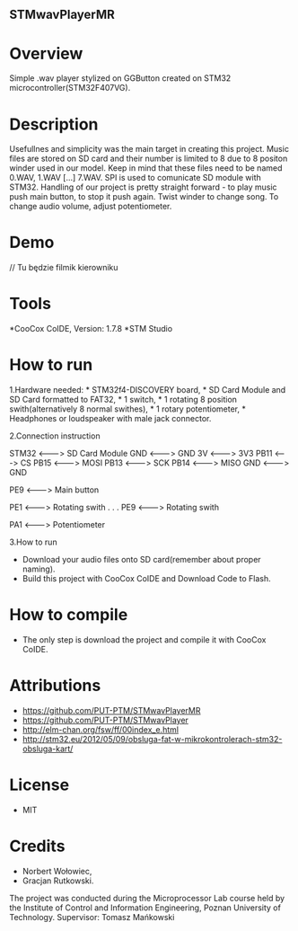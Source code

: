## STMwavPlayerMR

# Overview

Simple .wav player stylized on GGButton created on STM32 microcontroller(STM32F407VG).

# Description

   Usefullnes and simplicity was the main target in creating this project. Music files are stored on SD card
and their number is limited to 8 due to 8 positon winder used in our model. Keep in mind that these files 
need to be named 0.WAV, 1.WAV [...] 7.WAV. SPI is used to comunicate SD module with STM32. 
Handling of our project is pretty straight forward - to play music push main button, to stop it push again. 
Twist winder to change song. To change audio volume, adjust potentiometer.
	
# Demo

// Tu będzie filmik kierowniku

# Tools

*CooCox CoIDE, Version: 1.7.8
*STM Studio

# How to run

1.Hardware needed:
	* STM32f4-DISCOVERY board,
	* SD Card Module and SD Card formatted to FAT32,
	* 1 switch,
	* 1 rotating 8 position swith(alternatively 8 normal swithes),
	* 1 rotary potentiometer,
	* Headphones or loudspeaker with male jack connector.
		
2.Connection instruction
		
STM32 <---> SD Card Module
GND   <---> GND
3V    <---> 3V3
PB11  <---> CS
PB15  <---> MOSI
PB13  <---> SCK
PB14  <---> MISO
GND   <---> GND
		
PE9   <---> Main button
	
PE1   <---> Rotating swith
.
.
.
PE9   <---> Rotating swith
		
PA1   <---> Potentiometer
		 
3.How to run
	
* Download your audio files onto SD card(remember about proper naming).
* Build this project with CooCox CoIDE and Download Code to Flash.
	
# How to compile

* The only step is download the project and compile it with CooCox CoIDE.

# Attributions

- https://github.com/PUT-PTM/STMwavPlayerMR
- https://github.com/PUT-PTM/STMwavPlayer
- http://elm-chan.org/fsw/ff/00index_e.html
- http://stm32.eu/2012/05/09/obsluga-fat-w-mikrokontrolerach-stm32-obsluga-kart/

# License

* MIT

# Credits

* Norbert Wołowiec,		
* Gracjan Rutkowski.


The project was conducted during the Microprocessor Lab course held by the Institute of Control and Information Engineering, Poznan University of Technology.
Supervisor: Tomasz Mańkowski
